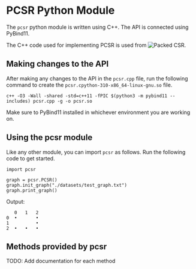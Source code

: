 # PCSR Python Module

The ```pcsr``` python module is written using C++. The API is connected using PyBind11.

The C++ code used for implementing PCSR is used from ![Packed CSR](https://github.com/wheatman/Packed-Compressed-Sparse-Row).

## Making changes to the API

After making any changes to the API in the ```pcsr.cpp``` file, run the following command to create the ```pcsr.cpython-310-x86_64-linux-gnu.so``` file.

```
c++ -O3 -Wall -shared -std=c++11 -fPIC $(python3 -m pybind11 --includes) pcsr.cpp -g -o pcsr.so
```

Make sure to PyBind11 installed in whichever environment you are working on.

## Using the pcsr module

Like any other module, you can import ```pcsr``` as follows. Run the following code to get started.

```
import pcsr

graph = pcsr.PCSR()
graph.init_graph("./datasets/test_graph.txt")
graph.print_graph()
```

Output:

```
   0   1   2
0  •       •
1          •
2  •   •   •
```

## Methods provided by pcsr

TODO: Add documentation for each method